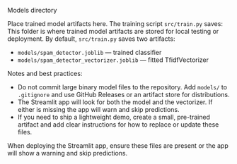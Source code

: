 Models directory

Place trained model artifacts here. The training script `src/train.py` saves:
This folder is where trained model artifacts are stored for local testing or deployment. By default, `src/train.py` saves two artifacts:

- `models/spam_detector.joblib` — trained classifier
- `models/spam_detector_vectorizer.joblib` — fitted TfidfVectorizer

Notes and best practices:

- Do not commit large binary model files to the repository. Add `models/` to `.gitignore` and use GitHub Releases or an artifact store for distributions.
- The Streamlit app will look for both the model and the vectorizer. If either is missing the app will warn and skip predictions.
- If you need to ship a lightweight demo, create a small, pre-trained artifact and add clear instructions for how to replace or update these files.

When deploying the Streamlit app, ensure these files are present or the app will show a warning and skip predictions.